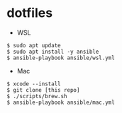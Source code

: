 # dotfiles

- WSL
```
$ sudo apt update
$ sudo apt install -y ansible
$ ansible-playbook ansible/wsl.yml
```

- Mac
```
$ xcode --install
$ git clone [this repo]
$ ./scripts/brew.sh
$ ansible-playbook ansible/mac.yml
```